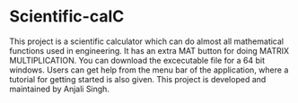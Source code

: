# Scientific-calC
This project is a scientific calculator which can do almost all mathematical functions used in engineering.
It has an extra MAT button for doing MATRIX MULTIPLICATION.
You can download the excecutable file for a 64 bit windows.
Users can get help from the menu bar of the application, where a tutorial for getting started is also given.
This project is developed and maintained by Anjali Singh.
